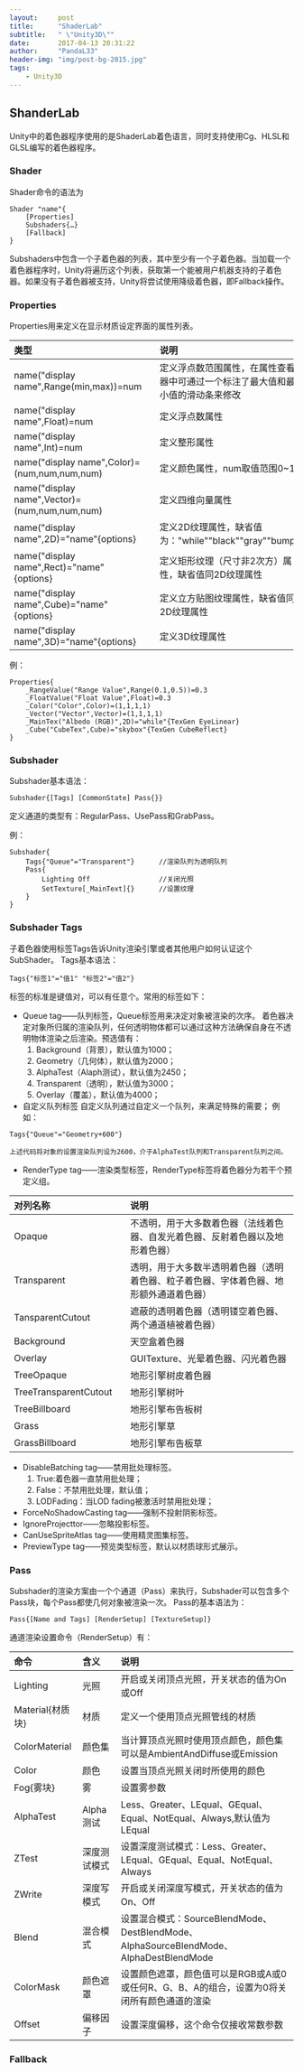 ```yaml
---
layout:     post
title:      "ShaderLab"
subtitle:   " \"Unity3D\""
date:       2017-04-13 20:31:22
author:     "PandaL33"
header-img: "img/post-bg-2015.jpg"
tags:
    - Unity3D
---
```

## ShanderLab

Unity中的着色器程序使用的是ShaderLab着色语言，同时支持使用Cg、HLSL和GLSL编写的着色器程序。

### Shader

Shader命令的语法为
```
Shader "name"{
    [Properties]
    Subshaders{…}
    [Fallback]
}
```

Subshaders中包含一个子着色器的列表，其中至少有一个子着色器。当加载一个着色器程序时，Unity将遍历这个列表，获取第一个能被用户机器支持的子着色器。如果没有子着色器被支持，Unity将尝试使用降级着色器，即Fallback操作。

### Properties
Properties用来定义在显示材质设定界面的属性列表。 

|类型    | |说明| 
|:--------|---------:|:---------|
| name("display name",Range(min,max))=num  || 定义浮点数范围属性，在属性查看器中可通过一个标注了最大值和最小值的滑动条来修改|
| name("display name",Float)=num  ||定义浮点数属性| 
| name("display name",Int)=num  ||定义整形属性| 
| name("display name",Color)=(num,num,num,num)  ||定义颜色属性，num取值范围0~1| 
| name("display name",Vector)=(num,num,num,num) ||定义四维向量属性| 
| name("display name",2D)="name"{options}   ||定义2D纹理属性，缺省值为："while""black""gray""bump"| 
| name("display name",Rect)="name"{options}  ||定义矩形纹理（尺寸非2次方）属性，缺省值同2D纹理属性| 
| name("display name",Cube)="name"{options}  ||定义立方贴图纹理属性，缺省值同2D纹理属性| 
| name("display name",3D)="name"{options}  ||定义3D纹理属性| 

例：
```
Properties{
    _RangeValue("Range Value",Range(0.1,0.5))=0.3
    _FloatValue("Float Value",Float)=0.3
    _Color("Color",Color)=(1,1,1,1)
    _Vector("Vector",Vector)=(1,1,1,1)
    _MainTex("Albedo (RGB)",2D)="while"{TexGen EyeLinear}
    _Cube("CubeTex",Cube)="skybox"{TexGen CubeReflect}
}
```

### Subshader
Subshader基本语法：
```
Subshader{[Tags] [CommonState] Pass{}}
```
定义通道的类型有：RegularPass、UsePass和GrabPass。

例：
```
Subshader{
    Tags{"Queue"="Transparent"}      //渲染队列为透明队列
    Pass{
        Lighting Off                 //关闭光照
        SetTexture[_MainText]{}      //设置纹理
    }
}
```

### Subshader Tags
子着色器使用标签Tags告诉Unity渲染引擎或者其他用户如何认证这个SubShader。
Tags基本语法：
```
Tags{"标签1"="值1" "标签2"="值2"}
```
标签的标准是键值对，可以有任意个。常用的标签如下：
- Queue tag——队列标签，Queue标签用来决定对象被渲染的次序。 着色器决定对象所归属的渲染队列，任何透明物体都可以通过这种方法确保自身在不透明物体渲染之后渲染。预选值有：
    1. Background（背景），默认值为1000；
    2. Geometry（几何体），默认值为2000；
    3. AlphaTest（Alaph测试），默认值为2450；
    4. Transparent（透明），默认值为3000；
    5. Overlay（覆盖），默认值为4000；
- 自定义队列标签
自定义队列通过自定义一个队列，来满足特殊的需要；
例如：
```
Tags{"Queue"="Geometry+600"}
```

    上述代码将对象的设置渲染队列设为2600，介于AlphaTest队列和Transparent队列之间。
- RenderType tag——渲染类型标签，RenderType标签将着色器分为若干个预定义组。

|对列名称    | |说明| 
|:--------|---------:|:---------|
| Opaque  || 不透明，用于大多数着色器（法线着色器、自发光着色器、反射着色器以及地形着色器）|
| Transparent  ||透明，用于大多数半透明着色器（透明着色器、粒子着色器、字体着色器、地形额外通道着色器）| 
| TansparentCutout  ||遮蔽的透明着色器（透明镂空着色器、两个通道植被着色器）| 
| Background  ||天空盒着色器| 
| Overlay ||GUITexture、光晕着色器、闪光着色器| 
| TreeOpaque || 地形引擎树皮着色器 | 
| TreeTransparentCutout || 地形引擎树叶 | 
| TreeBillboard ||地形引擎布告板树 | 
| Grass ||地形引擎草| 
| GrassBillboard ||地形引擎布告板草| 

- DisableBatching tag——禁用批处理标签。
    1. True:着色器一直禁用批处理；
    2. False：不禁用批处理，默认值；
    3. LODFading：当LOD fading被激活时禁用批处理；
- ForceNoShadowCasting tag——强制不投射阴影标签。
- IgnoreProjecttor——忽略投影标签。
- CanUseSpriteAtlas tag——使用精灵图集标签。
- PreviewType tag——预览类型标签，默认以材质球形式展示。

### Pass
Subshader的渲染方案由一个个通道（Pass）来执行，Subshader可以包含多个Pass块，每个Pass都使几何对象被渲染一次。
Pass的基本语法为：
```
Pass{[Name and Tags] [RenderSetup] [TextureSetup]}
```
通道渲染设置命令（RenderSetup）有：

|命令    |含义 |说明| 
|:--------|:---------|:---------|
| Lighting  |光照| 开启或关闭顶点光照，开关状态的值为On或Off|
| Material{材质块}  |材质|定义一个使用顶点光照管线的材质| 
| ColorMaterial  |颜色集|当计算顶点光照时使用顶点颜色，颜色集可以是AmbientAndDiffuse或Emission| 
| Color  |颜色|设置当顶点光照关闭时所使用的颜色| 
| Fog{雾块} |雾|设置雾参数| 
| AlphaTest |Alpha测试| Less、Greater、LEqual、GEqual、Equal、NotEqual、Always,默认值为LEqual | 
| ZTest |深度测试模式| 设置深度测试模式：Less、Greater、LEqual、GEqual、Equal、NotEqual、Always| 
| ZWrite |深度写模式|开启或关闭深度写模式，开关状态的值为On、Off | 
| Blend |混合模式|设置混合模式：SourceBlendMode、DestBlendMode、AlphaSourceBlendMode、AlphaDestBlendMode| 
| ColorMask |颜色遮罩|设置颜色遮罩，颜色值可以是RGB或A或0或任何R、G、B、A的组合，设置为0将关闭所有颜色通道的渲染| 
| Offset |偏移因子|设置深度偏移，这个命令仅接收常数参数| 

### Fallback

